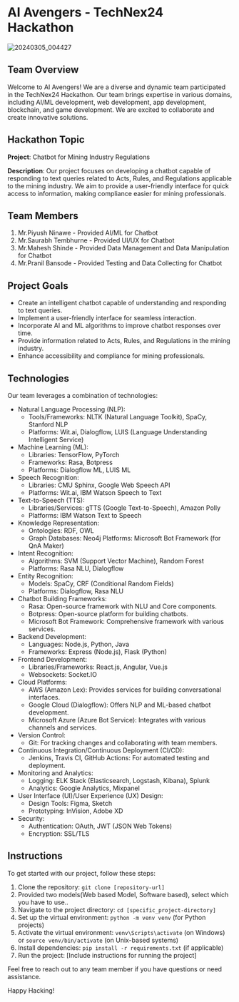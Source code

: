 # AI Avengers - TechNex24 Hackathon
![20240305_004427](https://github.com/saurabht358/AI_Avengers/assets/97420827/1148548c-e334-4bfb-bd91-f24f6cf5727e)

## Team Overview

Welcome to AI Avengers! We are a diverse and dynamic team participated in the TechNex24 Hackathon. Our team brings expertise in various domains, including AI/ML development, web development, app development, blockchain, and game development. We are excited to collaborate and create innovative solutions.

## Hackathon Topic

**Project**: Chatbot for Mining Industry Regulations

**Description**: Our project focuses on developing a chatbot capable of responding to text queries related to Acts, Rules, and Regulations applicable to the mining industry. We aim to provide a user-friendly interface for quick access to information, making compliance easier for mining professionals.

## Team Members

1. Mr.Piyush Ninawe - Provided AI/ML  for Chatbot
2. Mr.Saurabh Tembhurne - Provided UI/UX for Chatbot
3. Mr.Mahesh Shinde - Provided Data Management and Data Manipulation for Chatbot
4. Mr.Pranil Bansode - Provided Testing and Data Collecting for Chatbot

## Project Goals

- Create an intelligent chatbot capable of understanding and responding to text queries.
- Implement a user-friendly interface for seamless interaction.
- Incorporate AI and ML algorithms to improve chatbot responses over time.
- Provide information related to Acts, Rules, and Regulations in the mining industry.
- Enhance accessibility and compliance for mining professionals.

## Technologies

Our team leverages a combination of technologies:

- Natural Language Processing (NLP):
     - Tools/Frameworks: NLTK (Natural Language Toolkit), SpaCy, Stanford NLP
     - Platforms: Wit.ai, Dialogflow, LUIS (Language Understanding Intelligent Service)
- Machine Learning (ML):
     - Libraries: TensorFlow, PyTorch
     - Frameworks: Rasa, Botpress
     - Platforms: Dialogflow ML, LUIS ML
- Speech Recognition:
     - Libraries: CMU Sphinx, Google Web Speech API
     - Platforms: Wit.ai, IBM Watson Speech to Text
- Text-to-Speech (TTS):
     - Libraries/Services: gTTS (Google Text-to-Speech), Amazon Polly
     - Platforms: IBM Watson Text to Speech
- Knowledge Representation:
     - Ontologies: RDF, OWL
     - Graph Databases: Neo4j
      Platforms: Microsoft Bot Framework (for QnA Maker)
- Intent Recognition:
     - Algorithms: SVM (Support Vector Machine), Random Forest
     - Platforms: Rasa NLU, Dialogflow
- Entity Recognition:
     - Models: SpaCy, CRF (Conditional Random Fields)
     - Platforms: Dialogflow, Rasa NLU
- Chatbot Building Frameworks:
     - Rasa: Open-source framework with NLU and Core components.
     - Botpress: Open-source platform for building chatbots.
     - Microsoft Bot Framework: Comprehensive framework with various services.
- Backend Development:
     - Languages: Node.js, Python, Java
     - Frameworks: Express (Node.js), Flask (Python)
- Frontend Development:
     - Libraries/Frameworks: React.js, Angular, Vue.js
     - Websockets: Socket.IO
- Cloud Platforms:
     - AWS (Amazon Lex): Provides services for building conversational interfaces.
     - Google Cloud (Dialogflow): Offers NLP and ML-based chatbot development.
     - Microsoft Azure (Azure Bot Service): Integrates with various channels and services.
- Version Control:
     - Git: For tracking changes and collaborating with team members.
- Continuous Integration/Continuous Deployment (CI/CD):
     - Jenkins, Travis CI, GitHub Actions: For automated testing and deployment.
- Monitoring and Analytics:
     - Logging: ELK Stack (Elasticsearch, Logstash, Kibana), Splunk
     - Analytics: Google Analytics, Mixpanel
- User Interface (UI)/User Experience (UX) Design:
     - Design Tools: Figma, Sketch
     - Prototyping: InVision, Adobe XD
- Security:
     - Authentication: OAuth, JWT (JSON Web Tokens)
     - Encryption: SSL/TLS

## Instructions

To get started with our project, follow these steps:

1. Clone the repository: `git clone [repository-url]`
2. Provided two models(Web based Model, Software based), select which you have to use..
3. Navigate to the project directory: `cd [specific_project-directory]`
4. Set up the virtual environment: `python -m venv venv` (for Python projects)
5. Activate the virtual environment: `venv\Scripts\activate` (on Windows) or `source venv/bin/activate` (on Unix-based systems)
6. Install dependencies: `pip install -r requirements.txt` (if applicable)
7. Run the project: [Include instructions for running the project]

Feel free to reach out to any team member if you have questions or need assistance.

Happy Hacking!
